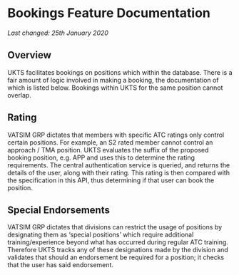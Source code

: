 # Bookings Feature Documentation
_Last changed: 25th January 2020_

## Overview
UKTS facilitates bookings on positions which within the database. There is a fair amount of logic involved in making a booking, the documentation of which is listed below. 
Bookings within UKTS for the same position cannot overlap. 

## Rating
VATSIM GRP dictates that members with specific ATC ratings only control certain positions. For example, an S2 rated member cannot control an approach / TMA position. UKTS evaluates the suffix of the proposed booking position, e.g. APP and uses this to determine the rating requirements. The central authentication service is queried, and returns the details of the user, along with their rating. This rating is then compared with the specification in this API, thus determining if that user can book the position.

## Special Endorsements
VATSIM GRP dictates that divisions can restrict the usage of positions by designating them as ‘special positions’ which require additional training/experience beyond what has occurred during regular ATC training. Therefore UKTS tracks any of these designations made by the division and validates that should an endorsement be required for a position; it checks that the user has said endorsement. 

